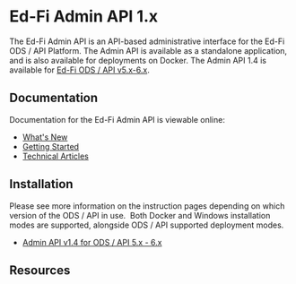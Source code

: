 # Ed-Fi Admin API 1.x

The Ed-Fi Admin API is an API-based administrative interface for the Ed-Fi ODS /
API Platform.  The Admin API is available as a standalone application, and is
also available for deployments on Docker. The Admin API 1.4 is available for
[Ed-Fi ODS / API
v5.x-6.x](https://edfi.atlassian.net/wiki/spaces/ODSAPIS3V62/overview).

## Documentation

Documentation for the Ed-Fi Admin API is viewable online:

* [What's New](whats-new.md)
* [Getting Started](getting-started.md)
* [Technical Articles](technical-articles)

## Installation

Please see more information on the instruction pages depending on which version
of the ODS / API in use.  Both Docker and Windows installation modes are
supported, alongside ODS / API supported deployment modes.

* [Admin API v1.4 for ODS / API 5.x -
  6.x](./admin-api/installation/admin-api-1x-for-odsapi-5x-6x.md)

## Resources
